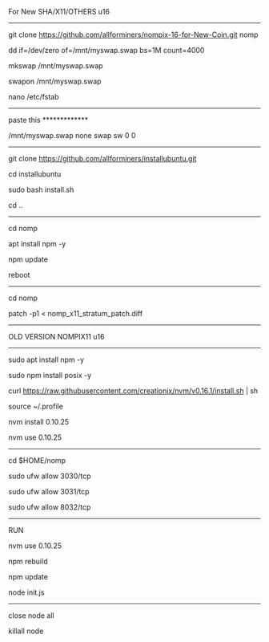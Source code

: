 For New SHA/X11/OTHERS u16
______________________________________________________

git clone https://github.com/allforminers/nompix-16-for-New-Coin.git nomp

dd if=/dev/zero of=/mnt/myswap.swap bs=1M count=4000

mkswap /mnt/myswap.swap

swapon /mnt/myswap.swap

nano /etc/fstab

______________________________________________________


paste this *************

/mnt/myswap.swap none swap sw 0 0

______________________________________________________


git clone https://github.com/allforminers/installubuntu.git

cd installubuntu

sudo bash install.sh

cd ..

----------------------------------------------------------

cd nomp

apt install npm -y

npm update

reboot

----------------------------------------------------------

cd nomp

patch -p1 < nomp_x11_stratum_patch.diff


______________________________________________________

OLD VERSION NOMPIX11 u16
______________________________________________________

sudo apt install npm -y

sudo npm install posix -y

curl https://raw.githubusercontent.com/creationix/nvm/v0.16.1/install.sh | sh

source ~/.profile

nvm install 0.10.25

nvm use 0.10.25

---------------------------------------


cd $HOME/nomp

sudo ufw allow 3030/tcp

sudo ufw allow 3031/tcp

sudo ufw allow 8032/tcp

______________________________________________________
RUN

nvm use 0.10.25

npm rebuild

npm update

node init.js

______________________________________________________

close node all

killall node












